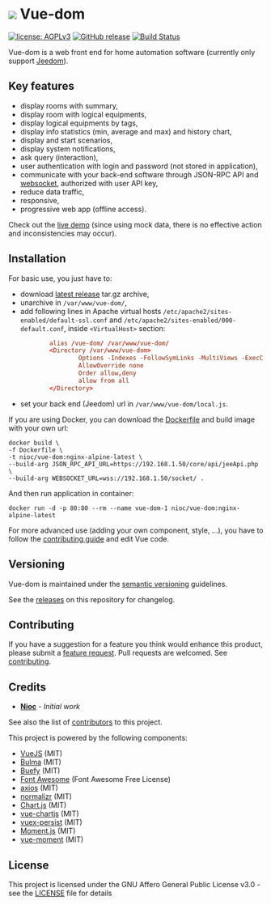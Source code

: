 # ![](/docs/icon.png) Vue-dom

[![license: AGPLv3](https://img.shields.io/badge/license-AGPLv3-blue.svg)](https://www.gnu.org/licenses/agpl-3.0)
[![GitHub release](https://img.shields.io/github/release/nioc/vue-dom.svg)](https://github.com/nioc/vue-dom/releases/latest)
[![Build Status](https://travis-ci.org/nioc/vue-dom.svg?branch=master)](https://travis-ci.org/nioc/vue-dom)

Vue-dom is a web front end for home automation software (currently only support [Jeedom](https://www.jeedom.com)).

## Key features
-    display rooms with summary,
-    display room with logical equipments,
-    display logical equipments by tags,
-    display info statistics (min, average and max) and history chart,
-    display and start scenarios,
-    display system notifications,
-    ask query (interaction),
-    user authentication with login and password (not stored in application),
-    communicate with your back-end software through JSON-RPC API and [websocket](https://github.com/nioc/jeedom-websocket), authorized with user API key,
-    reduce data traffic,
-    responsive,
-    progressive web app (offline access).

Check out the [live demo](https://nioc.github.io/vue-dom/) (since using mock data, there is no effective action and inconsistencies may occur).

## Installation

For basic use, you just have to:
-    download [latest release](https://github.com/nioc/vue-dom/releases/latest) tar.gz archive,
-    unarchive in `/var/www/vue-dom/`,
-    add following lines in Apache virtual hosts `/etc/apache2/sites-enabled/default-ssl.conf` and `/etc/apache2/sites-enabled/000-default.conf`, inside `<VirtualHost>` section:
      ``` conf
              alias /vue-dom/ /var/www/vue-dom/
              <Directory /var/www/vue-dom>
                      Options -Indexes -FollowSymLinks -MultiViews -ExecCGI
                      AllowOverride none
                      Order allow,deny
                      allow from all
              </Directory>
      ```
-   set your back end (Jeedom) url in `/var/www/vue-dom/local.js`.

If you are using Docker, you can download the [Dockerfile](/docker/Dockerfile) and build image with your own url:
```
docker build \
-f Dockerfile \
-t nioc/vue-dom:nginx-alpine-latest \
--build-arg JSON_RPC_API_URL=https://192.168.1.50/core/api/jeeApi.php \
--build-arg WEBSOCKET_URL=wss://192.168.1.50/socket/ .
```

And then run application in container:
```
docker run -d -p 80:80 --rm --name vue-dom-1 nioc/vue-dom:nginx-alpine-latest
```

For more advanced use (adding your own component, style, ...), you have to follow the [contributing guide](CONTRIBUTING.md) and edit Vue code.

## Versioning

Vue-dom is maintained under the [semantic versioning](https://semver.org/) guidelines.

See the [releases](https://github.com/nioc/vue-dom/releases) on this repository for changelog.

## Contributing

If you have a suggestion for a feature you think would enhance this product, please submit a [feature request](https://github.com/nioc/vue-dom/issues/new?labels=enhancement&template=feature_request.md).
Pull requests are welcomed. See [contributing](CONTRIBUTING.md).

## Credits

* **[Nioc](https://github.com/nioc/)** - *Initial work*

See also the list of [contributors](https://github.com/nioc/vue-dom/contributors) to this project.

This project is powered by the following components:
- [VueJS](https://vuejs.org/) (MIT)
- [Bulma](https://bulma.io/) (MIT)
- [Buefy](https://buefy.github.io) (MIT)
- [Font Awesome](https://github.com/FortAwesome/Font-Awesome/) (Font Awesome Free License)
- [axios](https://github.com/axios/axios ) (MIT)
- [normalizr](https://github.com/paularmstrong/normalizr) (MIT)
- [Chart.js](https://www.chartjs.org/) (MIT)
- [vue-chartjs](https://vue-chartjs.org/) (MIT)
- [vuex-persist](https://github.com/championswimmer/vuex-persist) (MIT)
- [Moment.js](https://momentjs.com/) (MIT)
- [vue-moment](https://github.com/brockpetrie/vue-moment) (MIT)

## License

This project is licensed under the GNU Affero General Public License v3.0 - see the [LICENSE](LICENSE.md) file for details
